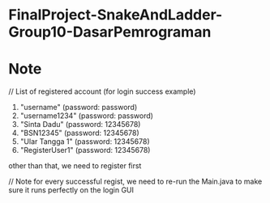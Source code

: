 # FinalProject-SnakeAndLadder-Group10-DasarPemrograman

# Note
// List of registered account (for login success example)
1. "username" (password: password)
2. "username1234" (password: password)
3. "Sinta Dadu" (password: 12345678)
4. "BSN12345" (password: 12345678)
5. "Ular Tangga 1" (password: 12345678)
6. "RegisterUser1" (password: 12345678)

other than that, we need to register first

// Note for every successful regist, we need to re-run the Main.java to make sure it runs perfectly on the login GUI

